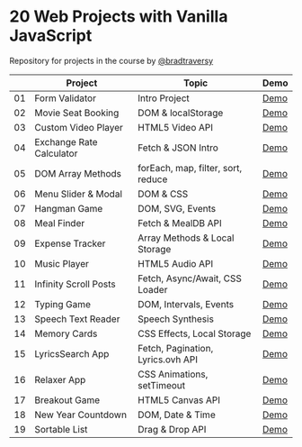 # 20 Web Projects with Vanilla JavaScript

Repository for projects in the course by [@bradtraversy](https://github.com/bradtraversy)

|     | Project                  | Topic                              | Demo                                                                               |
| --- | ------------------------ | ---------------------------------- | ---------------------------------------------------------------------------------- |
| 01  | Form Validator           | Intro Project                      | [Demo](https://raubaca.github.io/20-projects-vanilla-js/form-validator/)           |
| 02  | Movie Seat Booking       | DOM & localStorage                 | [Demo](https://raubaca.github.io/20-projects-vanilla-js/movie-seat-booking/)       |
| 03  | Custom Video Player      | HTML5 Video API                    | [Demo](https://raubaca.github.io/20-projects-vanilla-js/custom-video-player/)      |
| 04  | Exchange Rate Calculator | Fetch & JSON Intro                 | [Demo](https://raubaca.github.io/20-projects-vanilla-js/exchange-rate-calculator/) |
| 05  | DOM Array Methods        | forEach, map, filter, sort, reduce | [Demo](https://raubaca.github.io/20-projects-vanilla-js/dom-array-methods/)        |
| 06  | Menu Slider & Modal      | DOM & CSS                          | [Demo](https://raubaca.github.io/20-projects-vanilla-js/menu-slider-modal/)        |
| 07  | Hangman Game             | DOM, SVG, Events                   | [Demo](https://raubaca.github.io/20-projects-vanilla-js/hangman-game/)             |
| 08  | Meal Finder              | Fetch & MealDB API                 | [Demo](https://raubaca.github.io/20-projects-vanilla-js/meal-finder/)              |
| 09  | Expense Tracker          | Array Methods & Local Storage      | [Demo](https://raubaca.github.io/20-projects-vanilla-js/expense-tracker/)          |
| 10  | Music Player             | HTML5 Audio API                    | [Demo](https://raubaca.github.io/20-projects-vanilla-js/music-player/)             |
| 11  | Infinity Scroll Posts    | Fetch, Async/Await, CSS Loader     | [Demo](https://raubaca.github.io/20-projects-vanilla-js/infinity-scroll-posts/)    |
| 12  | Typing Game              | DOM, Intervals, Events             | [Demo](https://raubaca.github.io/20-projects-vanilla-js/typing-game/)              |
| 13  | Speech Text Reader       | Speech Synthesis                   | [Demo](https://raubaca.github.io/20-projects-vanilla-js/speech-text-reader/)       |
| 14  | Memory Cards             | CSS Effects, Local Storage         | [Demo](https://raubaca.github.io/20-projects-vanilla-js/memory-cards/)             |
| 15  | LyricsSearch App         | Fetch, Pagination, Lyrics.ovh API  | [Demo](https://raubaca.github.io/20-projects-vanilla-js/lyrics-search/)            |
| 16  | Relaxer App              | CSS Animations, setTimeout         | [Demo](https://raubaca.github.io/20-projects-vanilla-js/relaxer/)                  |
| 17  | Breakout Game            | HTML5 Canvas API                   | [Demo](https://raubaca.github.io/20-projects-vanilla-js/breakout-game/)            |
| 18  | New Year Countdown       | DOM, Date & Time                   | [Demo](https://raubaca.github.io/20-projects-vanilla-js/new-year-countdown/)       |
| 19  | Sortable List            | Drag & Drop API                    | [Demo](https://raubaca.github.io/20-projects-vanilla-js/sortable-list/)            |

